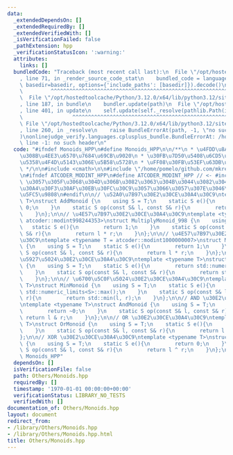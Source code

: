 ```yaml
---
data:
  _extendedDependsOn: []
  _extendedRequiredBy: []
  _extendedVerifiedWith: []
  _isVerificationFailed: false
  _pathExtension: hpp
  _verificationStatusIcon: ':warning:'
  attributes:
    links: []
  bundledCode: "Traceback (most recent call last):\n  File \"/opt/hostedtoolcache/Python/3.12.0/x64/lib/python3.12/site-packages/onlinejudge_verify/documentation/build.py\"\
    , line 71, in _render_source_code_stat\n    bundled_code = language.bundle(stat.path,\
    \ basedir=basedir, options={'include_paths': [basedir]}).decode()\n          \
    \         ^^^^^^^^^^^^^^^^^^^^^^^^^^^^^^^^^^^^^^^^^^^^^^^^^^^^^^^^^^^^^^^^^^^^^^^^^^^^^^^^^\n\
    \  File \"/opt/hostedtoolcache/Python/3.12.0/x64/lib/python3.12/site-packages/onlinejudge_verify/languages/cplusplus.py\"\
    , line 187, in bundle\n    bundler.update(path)\n  File \"/opt/hostedtoolcache/Python/3.12.0/x64/lib/python3.12/site-packages/onlinejudge_verify/languages/cplusplus_bundle.py\"\
    , line 401, in update\n    self.update(self._resolve(pathlib.Path(included), included_from=path))\n\
    \                ^^^^^^^^^^^^^^^^^^^^^^^^^^^^^^^^^^^^^^^^^^^^^^^^^^^^^^^^^\n \
    \ File \"/opt/hostedtoolcache/Python/3.12.0/x64/lib/python3.12/site-packages/onlinejudge_verify/languages/cplusplus_bundle.py\"\
    , line 260, in _resolve\n    raise BundleErrorAt(path, -1, \"no such header\"\
    )\nonlinejudge_verify.languages.cplusplus_bundle.BundleErrorAt: /home/pomelo/github.com/mkreem_library/ac-library/atcoder/modint.hpp:\
    \ line -1: no such header\n"
  code: "#ifndef Monoids_HPP\n#define Monoids_HPP\n\n/**\n * \u4FDD\u8A3C\u3055\u308C\
    \u308B\u4EE3\u6570\u7684\u69CB\u9020\n * \u30FB\u7D50\u5408\u6CD5\u5247\n * \u30FB\
    \u5358\u4F4D\u5143\u306E\u5B58\u5728\n * \uFF08\u30FB\u53EF\u63DB\u6027\uFF09\n\
    \ */\n\n#include <cmath>\n\n#include \"/home/pomelo/github.com/mkreem_library/ac-library/atcoder/modint.hpp\"\
    \n#ifndef ATCODER_MODINT_HPP\n#define ATCODER_MODINT_HPP // <- #include <ac-library/all>\
    \ \u3057\u305F\u3068\u304D\u306B\u3082\u3063\u304B\u3044\u3082\u3046\u4E00\u5EA6\
    \u30A4\u30F3\u30AF\u30EB\u30FC\u30C9\u3057\u3066\u3057\u307E\u3046\u304B\u3089\
    \u5FC5\u9808\n#endif\n\n// \u52A0\u7B97\u30E2\u30CE\u30A4\u30C9\ntemplate <typename\
    \ T>\nstruct AddMonoid {\n    using S = T;\n    static S e(){\n        return\
    \ 0;\n    }\n    static S op(const S& l, const S& r){\n        return l + r;\n\
    \    }\n};\n\n// \u4E57\u7B97\u30E2\u30CE\u30A4\u30C9\ntemplate <typename T =\
    \ atcoder::modint998244353>\nstruct MultiplyMonoid_998 {\n    using S = T;\n \
    \   static S e(){\n        return 1;\n    }\n    static S op(const S& l, const\
    \ S& r){\n        return l * r;\n    }\n};\n\n// \u4E57\u7B97\u30E2\u30CE\u30A4\
    \u30C9\ntemplate <typename T = atcoder::modint1000000007>\nstruct MultiplyMonoid_100\
    \ {\n    using S = T;\n    static S e(){\n        return 1;\n    }\n    static\
    \ S op(const S& l, const S& r){\n        return l * r;\n    }\n};\n\n// \u6700\
    \u5927\u5024\u30E2\u30CE\u30A4\u30C9\ntemplate <typename T>\nstruct MaxMonoid\
    \ {\n    using S = T;\n    static S e(){\n        return std::numeric_limits<S>::min();\n\
    \    }\n    static S op(const S& l, const S& r){\n        return std::max(l, r);\n\
    \    }\n};\n\n// \u6700\u5C0F\u5024\u30E2\u30CE\u30A4\u30C9\ntemplate <typename\
    \ T>\nstruct MinMonoid {\n    using S = T;\n    static S e(){\n        return\
    \ std::numeric_limits<S>::max();\n    }\n    static S op(const S& l, const S&\
    \ r){\n        return std::min(l, r);\n    }\n};\n\n// AND \u30E2\u30CE\u30A4\u30C9\
    \ntemplate <typename T>\nstruct AndMonoid {\n    using S = T;\n    static S e(){\n\
    \        return ~0;\n    }\n    static S op(const S& l, const S& r){\n       \
    \ return l & r;\n    }\n};\n\n// OR \u30E2\u30CE\u30A4\u30C9\ntemplate <typename\
    \ T>\nstruct OrMonoid {\n    using S = T;\n    static S e(){\n        return 0;\n\
    \    }\n    static S op(const S& l, const S& r){\n        return l | r;\n    }\n\
    };\n\n// XOR \u30E2\u30CE\u30A4\u30C9\ntemplate <typename T>\nstruct XorMonoid\
    \ {\n    using S = T;\n    static S e(){\n        return 0;\n    }\n    static\
    \ S op(const S& l, const S& r){\n        return l ^ r;\n    }\n};\n\n#endif //\
    \ Monoids_HPP"
  dependsOn: []
  isVerificationFile: false
  path: Others/Monoids.hpp
  requiredBy: []
  timestamp: '1970-01-01 00:00:00+00:00'
  verificationStatus: LIBRARY_NO_TESTS
  verifiedWith: []
documentation_of: Others/Monoids.hpp
layout: document
redirect_from:
- /library/Others/Monoids.hpp
- /library/Others/Monoids.hpp.html
title: Others/Monoids.hpp
---
```


